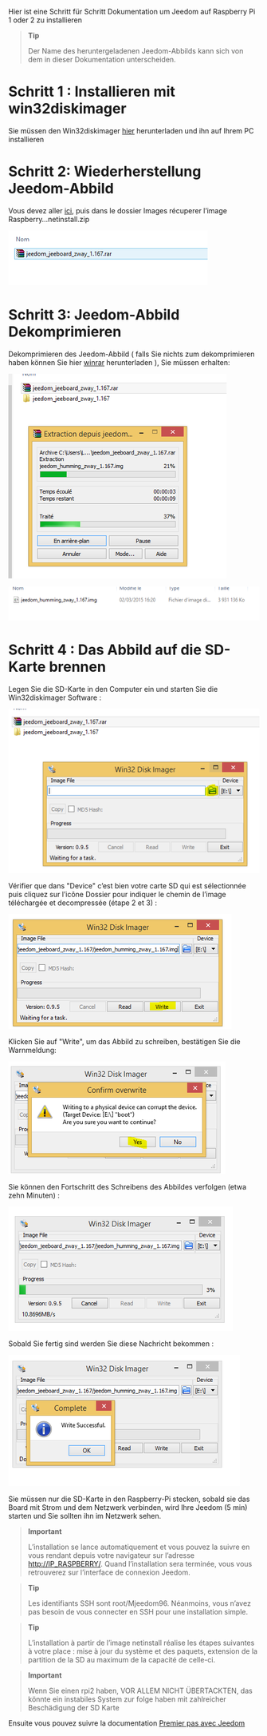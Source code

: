 Hier ist eine Schritt für Schritt Dokumentation um Jeedom auf Raspberry Pi 1 oder 2 zu installieren

> **Tip**
>
> Der Name des heruntergeladenen Jeedom-Abbilds kann sich von dem in dieser Dokumentation unterscheiden.

Schritt 1 : Installieren mit win32diskimager
============================================

Sie müssen den Win32diskimager [hier](http://sourceforge.net/projects/win32diskimager/) herunterladen und ihn auf Ihrem PC installieren

Schritt 2: Wiederherstellung Jeedom-Abbild
==========================================

Vous devez aller [ici](https://www.amazon.fr/clouddrive/share/OwYXPEKiIMdsGhkFeI3eUQ0VcvTEBq0qxQevlXPvPIy/folder/IT3WZ3N0RqGzaLBnBo0qog), puis dans le dossier Images récuperer l’image Raspberry…netinstall.zip

![](../images/install_humming_1.PNG)

Schritt 3: Jeedom-Abbild Dekomprimieren
=======================================

Dekomprimieren des Jeedom-Abbild ( falls Sie nichts zum dekomprimieren haben können Sie hier [winrar](http://www.clubic.com/telecharger-fiche9632-winrar.html) herunterladen ), Sie müssen erhalten:

![](../images/install_humming_2.PNG)

![](../images/install_humming_8.PNG)

Schritt 4 : Das Abbild auf die SD-Karte brennen
===============================================

Legen Sie die SD-Karte in den Computer ein und starten Sie die Win32diskimager Software :

![](../images/install_humming_3.PNG)

Vérifier que dans "Device" c’est bien votre carte SD qui est sélectionnée puis cliquez sur l’icône Dossier pour indiquer le chemin de l’image téléchargée et decompressée (étape 2 et 3) :

![](../images/install_humming_4.PNG)

Klicken Sie auf "Write", um das Abbild zu schreiben, bestätigen Sie die Warnmeldung:

![](../images/install_humming_5.PNG)

Sie können den Fortschritt des Schreibens des Abbildes verfolgen (etwa zehn Minuten) :

![](../images/install_humming_6.PNG)

Sobald Sie fertig sind werden Sie diese Nachricht bekommen :

![](../images/install_humming_7.PNG)

Sie müssen nur die SD-Karte in den Raspberry-Pi stecken, sobald sie das Board mit Strom und dem Netzwerk verbinden, wird Ihre Jeedom (5 min) starten und Sie sollten ihn im Netzwerk sehen.

> **Important**
>
> L’installation se lance automatiquement et vous pouvez la suivre en vous rendant depuis votre navigateur sur l’adresse <http://IP_RASPBERRY/>. Quand l’installation sera terminée, vous vous retrouverez sur l’interface de connexion Jeedom.

> **Tip**
>
> Les identifiants SSH sont root/Mjeedom96. Néanmoins, vous n’avez pas besoin de vous connecter en SSH pour une installation simple.

> **Tip**
>
> L’installation à partir de l’image netinstall réalise les étapes suivantes à votre place : mise à jour du système et des paquets, extension de la partition de la SD au maximum de la capacité de celle-ci.

> **Important**
>
> Wenn Sie einen rpi2 haben, VOR ALLEM NICHT ÜBERTACKTEN, das könnte ein instabiles System zur folge haben mit zahlreicher Beschädigung der SD Karte

Ensuite vous pouvez suivre la documentation [Premier pas avec Jeedom](https://www.jeedom.fr/doc/documentation/premiers-pas/fr_FR/doc-premiers-pas.html)

